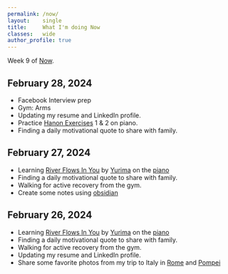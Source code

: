 ```yaml
---
permalink: /now/
layout:    single
title:     What I'm doing Now
classes:   wide
author_profile: true
---
```


Week 9 of [Now][now-page].


## February 28, 2024

* Facebook Interview prep
* Gym: Arms
* Updating my resume and LinkedIn profile.
* Practice [Hanon Exercises](https://www.amazon.com/Hanon-Virtuoso-Exercises-Complete-Schirmers/dp/0793525446) 1 & 2 on piano.
* Finding a daily motivational quote to share with family.

## February 27, 2024

* Learning [River Flows In You][river-flows-in-you-video] by [Yurima][yurima-wikipedia] on the [piano][river-flows-in-you-piano-sheet-music]
* Finding a daily motivational quote to share with family.
* Walking for active recovery from the gym.
* Create some notes using [obsidian](https://obsidian.md/)

## February 26, 2024

* Learning [River Flows In You][river-flows-in-you-video] by [Yurima][yurima-wikipedia] on the [piano][river-flows-in-you-piano-sheet-music]
* Finding a daily motivational quote to share with family.
* Walking for active recovery from the gym.
* Updating my resume and LinkedIn profile.
* Share some favorite photos from my trip to Italy in [Rome][portfolio-rome] and [Pompei][portfolio-pompei]

<!-- Reference-Style Links //-->
[now-page]: https://nownownow.com/

[river-flows-in-you-video]: https://youtu.be/7maJOI3QMu0?si=RfTDOqLxnxh5X0Rd
[river-flows-in-you-piano-sheet-music]: https://nizer.com/pdfs/nizer_buugeng.pdf
[yurima-wikipedia]: https://en.wikipedia.org/wiki/Yiruma

[portfolio-rome]: https://neverbeenever.com/rome/
[portfolio-pompei]: https://neverbeenever.com/pompei/